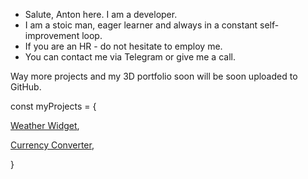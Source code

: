 -  Salute, Anton here. I am a developer.
-  I am a stoic man, eager learner and always in a constant self-improvement loop.
-  If you are an HR - do not hesitate to employ me.
-  You can contact me via Telegram or give me a call.

<!---
Konichiwa, Samurai!
--->

Way more projects and my 3D portfolio soon will be soon uploaded to GitHub.

const myProjects = {

[Weather Widget](https://tonwhite.github.io/weather-widget/),

[Currency Converter](https://tonwhite.github.io/currency-converter/),

}
